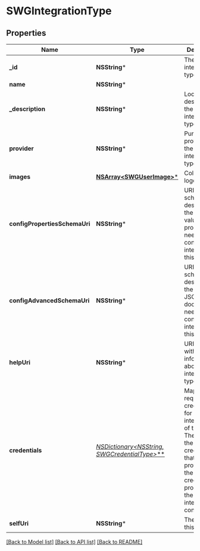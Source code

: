 # SWGIntegrationType

## Properties
Name | Type | Description | Notes
------------ | ------------- | ------------- | -------------
**_id** | **NSString*** | The ID of the integration type. | 
**name** | **NSString*** |  | [optional] 
**_description** | **NSString*** | Localized description of the integration type. | [optional] 
**provider** | **NSString*** | PureCloud provider of the integration type. | [optional] 
**images** | [**NSArray&lt;SWGUserImage&gt;***](SWGUserImage.md) | Collection of logos. | [optional] 
**configPropertiesSchemaUri** | **NSString*** | URI of the schema describing the key-value properties needed to configure an integration of this type. | [optional] 
**configAdvancedSchemaUri** | **NSString*** | URI of the schema describing the advanced JSON document needed to configure an integration of this type. | [optional] 
**helpUri** | **NSString*** | URI of a page with more information about the integration type | [optional] 
**credentials** | [**NSDictionary&lt;NSString*, SWGCredentialType&gt;***](SWGCredentialType.md) | Map of required credentials for integrations of this type. The key is the name of a credential that must be provided in the credentials property of the integration configuration. | [optional] 
**selfUri** | **NSString*** | The URI for this object | [optional] 

[[Back to Model list]](../README.md#documentation-for-models) [[Back to API list]](../README.md#documentation-for-api-endpoints) [[Back to README]](../README.md)


